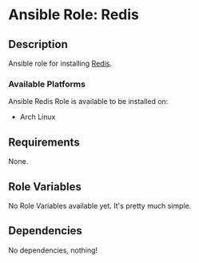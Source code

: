 # Ansible Role: Redis

## Description

Ansible role for installing [Redis](http://redis.io/).

### Available Platforms

Ansible Redis Role is available to be installed on:

* Arch Linux


## Requirements

None.

## Role Variables

No Role Variables available yet.
It's pretty much simple.

## Dependencies

No dependencies, nothing!

